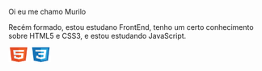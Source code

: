 Oi eu me chamo Murilo

Recém formado, estou estudano FrontEnd, tenho um certo conhecimento sobre HTML5 e CSS3, e estou estudando JavaScript.

 <img display="inline" align="center" alt="Rafa-HTML" height="30" width="40" src="https://raw.githubusercontent.com/devicons/devicon/master/icons/html5/html5-original.svg">
 <img display="inline" align="center" alt="Rafa-CSS" height="30" width="40" src="https://raw.githubusercontent.com/devicons/devicon/master/icons/css3/css3-original.svg">




  

